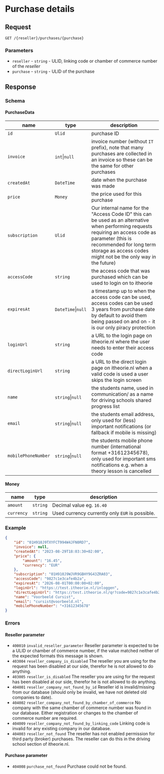 # Purchase details

## Request
```http
GET /{reseller}/purchases/{purchase}
```

### Parameters
* `reseller` - `string` - ULID, linking code or chamber of commerce number of the <dfn>reseller</dfn>
* `purchase` - `string` - ULID of the purchase

## Response

### Schema
#### PurchaseData
| name                | type               | description                                                                                                                                                                                                                                      |
|---------------------|--------------------|--------------------------------------------------------------------------------------------------------------------------------------------------------------------------------------------------------------------------------------------------|
| `id`                | `Ulid`             | purchase ID                                                                                                                                                                                                                                      |
| `invoice`           | `int`\|`null`      | invoice number (without `IT` prefix), note that many purchases are collected in an invoice so these can be the same for other purchases                                                                                                          |
| `createdAt`         | `DateTime`         | date when the purchase was made                                                                                                                                                                                                                  |
| `price`             | `Money`            | the price used for this purchase                                                                                                                                                                                                                 |
| `subscription`      | `Ulid`             | Our internal name for the "Access Code ID" this can be used as an alternative when performing requests requiring an access code as parameter (this is recommended for long term storage as access codes might not be the only way in the future) |
| `accessCode`        | `string`           | the access code that was purchased which can be used to login on to itheorie                                                                                                                                                                     |
| `expiresAt`         | `DateTime`\|`null` | a timestamp up to when the access code can be used, access codes can be used 3 years from purchase date by default to avoid them being passed on and on - it is our only piracy protection                                                       |
| `loginUrl`          | `string`           | a URL to the login page on itheorie.nl where the user needs to enter their access code                                                                                                                                                           |
| `directLoginUrl`    | `string`           | a URL to the direct login page on itheorie.nl when a valid code is used a user skips the login screen                                                                                                                                            |
| `name`              | `string`\|`null`   | the students name, used in communication/ as a name for driving schools shared progress list                                                                                                                                                     |
| `email`             | `string`\|`null`   | the students email address, only used for (less) important notifications (or fallback if mobile is missing)                                                                                                                                      |
| `mobilePhoneNumber` | `string`\|`null`   | the students mobile phone number (international format +31612345678), only used for important sms notifications e.g. when a theory lesson is cancelled                                                                                           |

#### Money
| name       | type     | description                                     |
|------------|----------|-------------------------------------------------|
| `amount`   | `string` | Decimal value eg. `16.40`                       |
| `currency` | `string` | Used currency currently only `EUR` is possible. |

### Example
```json
{
    "id": "01H910J9TXYFCT994W4JFN0RD7",
    "invoice": null,
    "createdAt": "2023-08-29T18:03:30+02:00",
    "price": {
        "amount": "16.45",
        "currency": "EUR"
    },
    "subscription": "01H910J9WJVR9GBHY9G43ZRA03",
    "accessCode": "9827c1e3cafe4b2a",
    "expiresAt": "2026-08-01T00:00:00+02:00",
    "loginUrl": "https://test.itheorie.nl/inloggen",
    "directLoginUrl": "https://test.itheorie.nl/qr?code=9827c1e3cafe4b2a",
    "name": "Voorbeeld Cursist",
    "email": "cursist@voorbeeld.nl",
    "mobilePhoneNumber": "+31612345678"
}
```

### Errors

#### Reseller parameter
* `400010` `invalid_reseller_parameter` Reseller parameter is expected to be a ULID or chamber of commerce number, if the value matched neither of the expected formats this message is shown.
* `403004` `reseller_company_is_disabled` The reseller you are using for the request has been disabled at our side, therefor he is not allowed to do anything.
* `403005` `reseller_is_disabled` The reseller you are using for the request has been disabled at our side, therefor he is not allowed to do anything.
* `404001` `reseller_company_not_found_by_id` Reseller id is invalid/missing from our database (should only be invalid, we have not deleted old companies to date).
* `404002` `reseller_company_not_found_by_chamber_of_commerce` No company with the same chamber of commerce number was found in our database. Either registration or changes to the chamber of commerce number are required.
* `404009` `reseller_company_not_found_by_linking_code` Linking code is invalid for any existing company in our database.
* `404003` `reseller_not_found` The reseller has not enabled permission for third party (broker) purchases. The reseller can do this in the driving school section of itheorie.nl.

#### Purchase parameter
* `404008` `purchase_not_found` Purchase could not be found.
